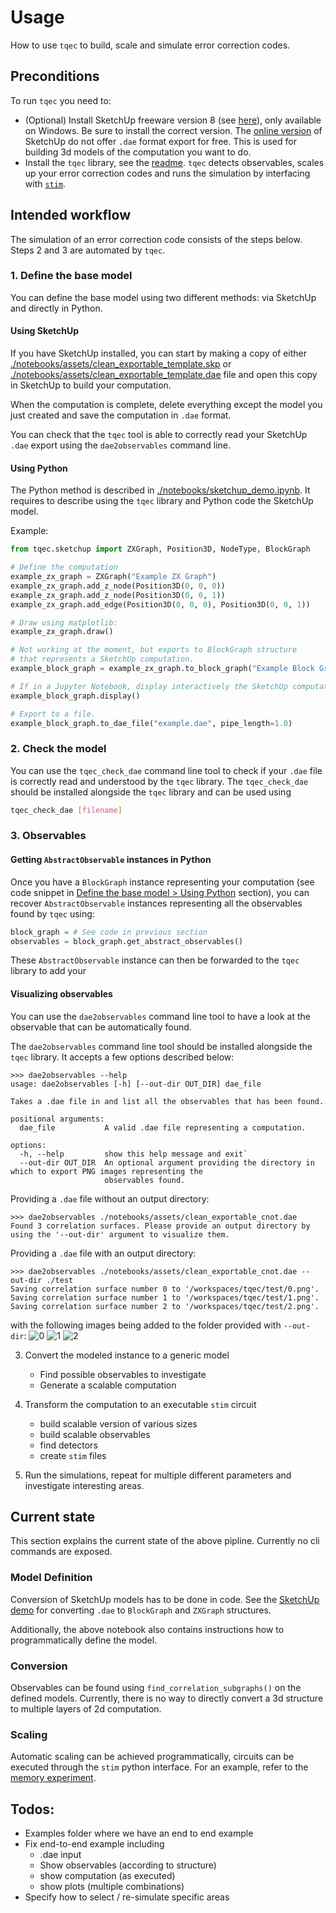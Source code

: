 # Usage

How to use `tqec` to build, scale and simulate error correction codes.

## Preconditions

To run `tqec` you need to:

- (Optional) Install SketchUp freeware version 8 (see [here](https://google-sketchup.en.lo4d.com/download)), only available on Windows. Be sure to install the correct version. The [online version](https://www.sketchup.com/en/products/sketchup-for-web) of SketchUp do not offer `.dae` format export for free. This is used for building 3d models of the computation you want to do.
- Install the `tqec` library, see the [readme](./README.md). `tqec` detects observables, scales up your error correction codes and runs the simulation by interfacing with [`stim`](https://github.com/quantumlib/stim).

## Intended workflow

The simulation of an error correction code consists of the steps below.
Steps 2 and 3 are automated by `tqec`.

### 1. Define the base model 

You can define the base model using two different methods: via SketchUp and directly in Python.

#### Using SketchUp

If you have SketchUp installed, you can start by making a copy of either [./notebooks/assets/clean_exportable_template.skp](./notebooks/assets/clean_exportable_template.skp) or [./notebooks/assets/clean_exportable_template.dae](./notebooks/assets/clean_exportable_template.dae) file and open this copy in SketchUp to build your computation.

When the computation is complete, delete everything except the model you just created and save the computation in `.dae` format.

You can check that the `tqec` tool is able to correctly read your SketchUp `.dae` export using the `dae2observables` command line.

#### Using Python

The Python method is described in [./notebooks/sketchup_demo.ipynb](./notebooks/sketchup_demo.ipynb). It requires to describe using the `tqec` library and Python code the SketchUp model.

Example:
```py
from tqec.sketchup import ZXGraph, Position3D, NodeType, BlockGraph

# Define the computation
example_zx_graph = ZXGraph("Example ZX Graph")
example_zx_graph.add_z_node(Position3D(0, 0, 0))
example_zx_graph.add_z_node(Position3D(0, 0, 1))
example_zx_graph.add_edge(Position3D(0, 0, 0), Position3D(0, 0, 1))

# Draw using matplotlib:
example_zx_graph.draw()

# Not working at the moment, but exports to BlockGraph structure
# that represents a SketchUp computation.
example_block_graph = example_zx_graph.to_block_graph("Example Block Graph")

# If in a Jupyter Notebook, display interactively the SketchUp computation.
example_block_graph.display()

# Export to a file.
example_block_graph.to_dae_file("example.dae", pipe_length=1.0)
```

### 2. Check the model

You can use the `tqec_check_dae` command line tool to check if your `.dae` file is correctly read and understood by the `tqec` library. The `tqec_check_dae` should be installed alongside the `tqec` library and can be used using
```sh
tqec_check_dae [filename]
```

### 3. Observables

#### Getting `AbstractObservable` instances in Python

Once you have a `BlockGraph` instance representing your computation (see code snippet in [Define the base model > Using Python](#using-python) section), you can recover `AbstractObservable` instances representing all the observables found by `tqec` using:

```py
block_graph = # See code in previous section
observables = block_graph.get_abstract_observables()
```

These `AbstractObservable` instance can then be forwarded to the `tqec` library to add your 

#### Visualizing observables

You can use the `dae2observables` command line tool to have a look at the observable that can be automatically found.

The `dae2observables` command line tool should be installed alongside the `tqec` library. It accepts a few options described below:
```
>>> dae2observables --help
usage: dae2observables [-h] [--out-dir OUT_DIR] dae_file

Takes a .dae file in and list all the observables that has been found.

positional arguments:
  dae_file           A valid .dae file representing a computation.

options:
  -h, --help         show this help message and exit`
  --out-dir OUT_DIR  An optional argument providing the directory in which to export PNG images representing the
                     observables found.
```

Providing a `.dae` file without an output directory:
```
>>> dae2observables ./notebooks/assets/clean_exportable_cnot.dae 
Found 3 correlation surfaces. Please provide an output directory by using the '--out-dir' argument to visualize them.
```

Providing a `.dae` file with an output directory:
```
>>> dae2observables ./notebooks/assets/clean_exportable_cnot.dae --out-dir ./test
Saving correlation surface number 0 to '/workspaces/tqec/test/0.png'.
Saving correlation surface number 1 to '/workspaces/tqec/test/1.png'.
Saving correlation surface number 2 to '/workspaces/tqec/test/2.png'.
```
with the following images being added to the folder provided with `--out-dir`:
![0](https://github.com/user-attachments/assets/24fe2c9c-26a7-48b3-b982-a24ea0803308)
![1](https://github.com/user-attachments/assets/afe88d8f-97cf-477f-b687-0041ccb0014f)
![2](https://github.com/user-attachments/assets/84d6a21b-1b48-490c-b0fd-24268fabec7e)


3. Convert the modeled instance to a generic model
	- Find possible observables to investigate
	- Generate a scalable computation

4. Transform the computation to an executable `stim` circuit
	- build scalable version of various sizes
	- build scalable observables
	- find detectors
	- create `stim` files

5. Run the simulations, repeat for multiple different parameters and investigate interesting areas.

## Current state

This section explains the current state of the above pipline.
Currently no cli commands are exposed.

### Model Definition

Conversion of SketchUp models has to be done in code. 
See the [SketchUp demo](./notebooks/sketchup_demo.ipynb) for converting `.dae` to `BlockGraph` and `ZXGraph` structures.

Additionally, the above notebook also contains instructions how to programmatically define the model.

### Conversion

Observables can be found using `find_correlation_subgraphs()` on the defined models.
Currently, there is no way to directly convert a 3d structure to multiple layers of 2d computation.

### Scaling

Automatic scaling can be achieved programmatically, circuits can be executed through the `stim` python interface.
For an example, refer to the [memory experiment](./notebooks/logical_qubit_memory_experiment.ipynb).

## Todos:

- Examples folder where we have an end to end example
- Fix end-to-end example including
	- .dae input
	- Show observables (according to structure)
	- show computation (as executed)
	- show plots (multiple combinations)
- Specify how to select / re-simulate specific areas
